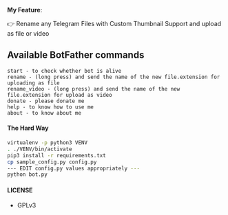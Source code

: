 **My Feature**:

👉 Rename any Telegram Files with Custom Thumbnail Support and upload as file or video

## Available BotFather commands
```
start - to check whether bot is alive 
rename - (long press) and send the name of the new file.extension for uploading as file
rename_video - (long press) and send the name of the new file.extension for upload as video
donate - please donate me
help - to know how to use me
about - to know about me
```

#### The Hard Way

```sh
virtualenv -p python3 VENV
. ./VENV/bin/activate
pip3 install -r requirements.txt
cp sample_config.py config.py
--- EDIT config.py values appropriately ---
python bot.py
```

#### LICENSE
- GPLv3

